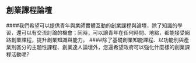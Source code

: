 ## 創業課程論壇

####我們希望可以提供青年與業師實體互動的創業課程與論壇，除了知識的學習，還可以有交流討論的機會；同時，可以讓青年在任何時間、地點，都能接受網路創業課程，提升創業知識與能力。
####除了基礎創業知能課程、以功能別與產業別區分的主題性課程、創業達人論壇外，您還希望政府可以強化什麼樣的創業課程活動呢? 
